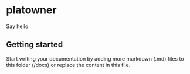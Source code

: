 # platowner

Say hello

## Getting started

Start writing your documentation by adding more markdown (.md) files to this
folder (/docs) or replace the content in this file.